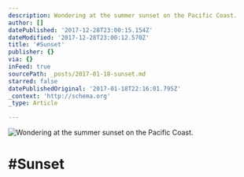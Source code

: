 ```yaml
---
description: Wondering at the summer sunset on the Pacific Coast.
author: []
datePublished: '2017-12-28T23:00:15.154Z'
dateModified: '2017-12-28T23:00:12.570Z'
title: '#Sunset'
publisher: {}
via: {}
inFeed: true
sourcePath: _posts/2017-01-18-sunset.md
starred: false
datePublishedOriginal: '2017-01-18T22:16:01.795Z'
_context: 'http://schema.org'
_type: Article

---
```

![Wondering at the summer sunset on the Pacific Coast.](https://the-grid-user-content.s3-us-west-2.amazonaws.com/2e0b70d7-e611-47e9-898e-2582f71b4e40.jpg)

# \#Sunset